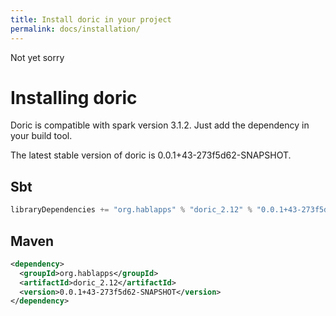 ```yaml
---
title: Install doric in your project
permalink: docs/installation/
---
```

Not yet sorry
# Installing doric
Doric is compatible with spark version 3.1.2. Just add the dependency in your build tool.

The latest stable version of doric is 0.0.1+43-273f5d62-SNAPSHOT.

## Sbt
```scala
libraryDependencies += "org.hablapps" % "doric_2.12" % "0.0.1+43-273f5d62-SNAPSHOT"
```
## Maven
```xml
<dependency>
  <groupId>org.hablapps</groupId>
  <artifactId>doric_2.12</artifactId>
  <version>0.0.1+43-273f5d62-SNAPSHOT</version>
</dependency>
```
